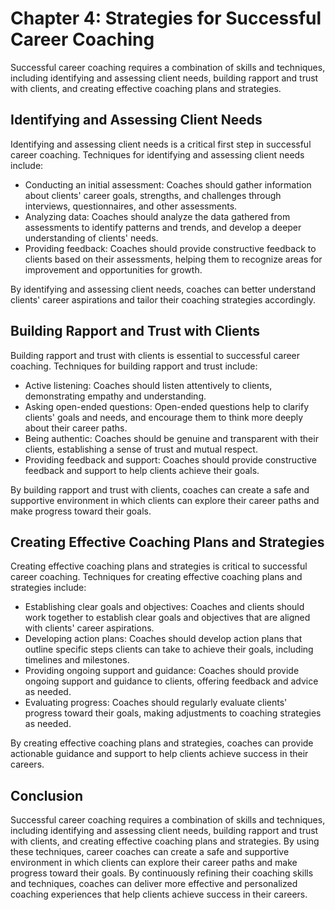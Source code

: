 Chapter 4: Strategies for Successful Career Coaching
====================================================

Successful career coaching requires a combination of skills and techniques, including identifying and assessing client needs, building rapport and trust with clients, and creating effective coaching plans and strategies.

Identifying and Assessing Client Needs
--------------------------------------

Identifying and assessing client needs is a critical first step in successful career coaching. Techniques for identifying and assessing client needs include:

* Conducting an initial assessment: Coaches should gather information about clients' career goals, strengths, and challenges through interviews, questionnaires, and other assessments.
* Analyzing data: Coaches should analyze the data gathered from assessments to identify patterns and trends, and develop a deeper understanding of clients' needs.
* Providing feedback: Coaches should provide constructive feedback to clients based on their assessments, helping them to recognize areas for improvement and opportunities for growth.

By identifying and assessing client needs, coaches can better understand clients' career aspirations and tailor their coaching strategies accordingly.

Building Rapport and Trust with Clients
---------------------------------------

Building rapport and trust with clients is essential to successful career coaching. Techniques for building rapport and trust include:

* Active listening: Coaches should listen attentively to clients, demonstrating empathy and understanding.
* Asking open-ended questions: Open-ended questions help to clarify clients' goals and needs, and encourage them to think more deeply about their career paths.
* Being authentic: Coaches should be genuine and transparent with their clients, establishing a sense of trust and mutual respect.
* Providing feedback and support: Coaches should provide constructive feedback and support to help clients achieve their goals.

By building rapport and trust with clients, coaches can create a safe and supportive environment in which clients can explore their career paths and make progress toward their goals.

Creating Effective Coaching Plans and Strategies
------------------------------------------------

Creating effective coaching plans and strategies is critical to successful career coaching. Techniques for creating effective coaching plans and strategies include:

* Establishing clear goals and objectives: Coaches and clients should work together to establish clear goals and objectives that are aligned with clients' career aspirations.
* Developing action plans: Coaches should develop action plans that outline specific steps clients can take to achieve their goals, including timelines and milestones.
* Providing ongoing support and guidance: Coaches should provide ongoing support and guidance to clients, offering feedback and advice as needed.
* Evaluating progress: Coaches should regularly evaluate clients' progress toward their goals, making adjustments to coaching strategies as needed.

By creating effective coaching plans and strategies, coaches can provide actionable guidance and support to help clients achieve success in their careers.

Conclusion
----------

Successful career coaching requires a combination of skills and techniques, including identifying and assessing client needs, building rapport and trust with clients, and creating effective coaching plans and strategies. By using these techniques, career coaches can create a safe and supportive environment in which clients can explore their career paths and make progress toward their goals. By continuously refining their coaching skills and techniques, coaches can deliver more effective and personalized coaching experiences that help clients achieve success in their careers.
